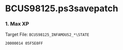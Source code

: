 # BCUS98125.ps3savepatch

### 1. Max XP

Target File: `BCUS98125_INFAMOUS2_*\STATE`

```
20000014 05F5E0FF
```

